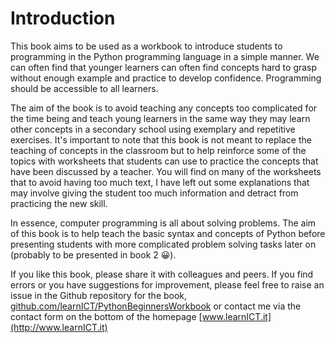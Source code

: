 # Introduction

This book aims to be used as a workbook to introduce students to programming in the Python programming language in a simple manner.
We can often find that younger learners can often find concepts hard to grasp without enough example and practice to develop confidence. Programming should be accessible to all learners.

The aim of the book is to avoid teaching any concepts too complicated for the time being and teach young learners in the same way they may learn other concepts in a secondary school using exemplary and repetitive exercises. 
It's important to note that this book is not meant to replace the teaching of concepts in the classroom but to help reinforce some of the topics with worksheets that students can use to practice the concepts that have been discussed by a teacher. You will find on many of the worksheets that to avoid having too much text, I have left out some explanations that may involve giving the student too much information and detract from practicing the new skill.

In essence, computer programming is all about solving problems. The aim of this book is to help teach the basic syntax and concepts of Python before presenting students with more complicated problem solving tasks later on (probably to be presented in book 2 😀).

If you like this book, please share it with colleagues and peers. If you find errors or you have suggestions for improvement, please feel free to raise an issue in the Github repository for the book, [github.com/learnICT/PythonBeginnersWorkbook](https://github.com/learnICT/PythonBeginnersWorkbook) or contact me via the contact form on the bottom of the homepage [www.learnICT.it](http://www.learnICT.it)
